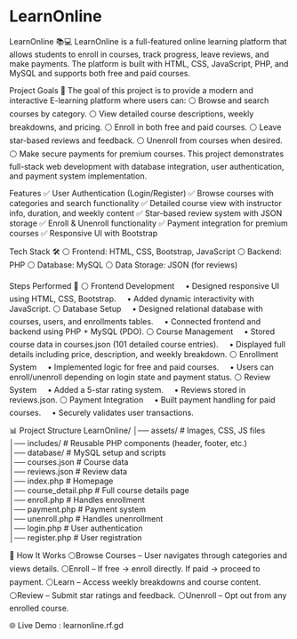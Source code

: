 ﻿# LearnOnline

LearnOnline 📚💻
LearnOnline is a full-featured online learning platform that allows students to enroll in courses, track progress, leave reviews, and make payments. The platform is built with HTML, CSS, JavaScript, PHP, and MySQL and supports both free and paid courses.

Project Goals 🎯
The goal of this project is to provide a modern and interactive E-learning platform where users can:
⚪ Browse and search courses by category.
⚪ View detailed course descriptions, weekly breakdowns, and pricing.
⚪ Enroll in both free and paid courses.
⚪ Leave star-based reviews and feedback.
⚪ Unenroll from courses when desired.
⚪ Make secure payments for premium courses.
This project demonstrates full-stack web development with database integration, user authentication, and payment system implementation.

Features
✅ User Authentication (Login/Register)
✅ Browse courses with categories and search functionality
✅ Detailed course view with instructor info, duration, and weekly content
✅ Star-based review system with JSON storage
✅ Enroll & Unenroll functionality
✅ Payment integration for premium courses
✅ Responsive UI with Bootstrap

Tech Stack 🛠️
⚪ Frontend: HTML, CSS, Bootstrap, JavaScript
⚪ Backend: PHP
⚪ Database: MySQL
⚪ Data Storage: JSON (for reviews)

Steps Performed 📌
⚪ Frontend Development
    • Designed responsive UI using HTML, CSS, Bootstrap.
    • Added dynamic interactivity with JavaScript.
⚪ Database Setup
    • Designed relational database with courses, users, and enrollments tables.
    • Connected frontend and backend using PHP + MySQL (PDO).
⚪ Course Management
    • Stored course data in courses.json (101 detailed course entries).
    • Displayed full details including price, description, and weekly breakdown.
⚪ Enrollment System
    • Implemented logic for free and paid courses.
    • Users can enroll/unenroll depending on login state and payment status.
⚪ Review System
    • Added a 5-star rating system.
    • Reviews stored in reviews.json.
⚪ Payment Integration
    • Built payment handling for paid courses.
    • Securely validates user transactions.
    
📊 Project Structure
 LearnOnline/
│── assets/            # Images, CSS, JS files  
│── includes/          # Reusable PHP components (header, footer, etc.)  
│── database/          # MySQL setup and scripts  
│── courses.json       # Course data  
│── reviews.json       # Review data  
│── index.php          # Homepage  
│── course_detail.php  # Full course details page  
│── enroll.php         # Handles enrollment  
│── payment.php        # Payment system  
│── unenroll.php       # Handles unenrollment  
│── login.php          # User authentication  
│── register.php       # User registration  

🔑 How It Works
⚪Browse Courses – User navigates through categories and views details.
⚪Enroll – If free → enroll directly. If paid → proceed to payment.
⚪Learn – Access weekly breakdowns and course content.
⚪Review – Submit star ratings and feedback.
⚪Unenroll – Opt out from any enrolled course.

🌐 Live Demo : learnonline.rf.gd


